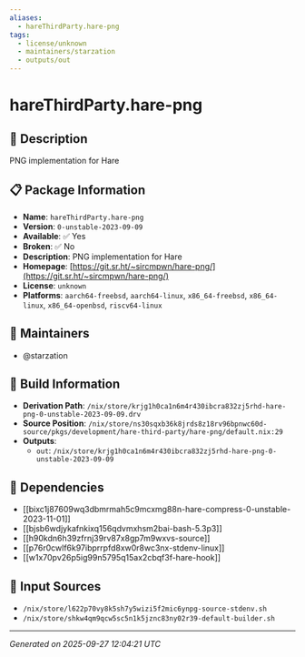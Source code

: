 ```yaml
---
aliases:
  - hareThirdParty.hare-png
tags:
  - license/unknown
  - maintainers/starzation
  - outputs/out
---
```


# hareThirdParty.hare-png

## 📝 Description

PNG implementation for Hare

## 📋 Package Information

- **Name**: `hareThirdParty.hare-png`
- **Version**: `0-unstable-2023-09-09`
- **Available**: ✅ Yes
- **Broken**: ✅ No
- **Description**: PNG implementation for Hare
- **Homepage**: [https://git.sr.ht/~sircmpwn/hare-png/](https://git.sr.ht/~sircmpwn/hare-png/)
- **License**: `unknown`
- **Platforms**: `aarch64-freebsd`, `aarch64-linux`, `x86_64-freebsd`, `x86_64-linux`, `x86_64-openbsd`, `riscv64-linux`
## 👥 Maintainers

- @starzation


## 🔧 Build Information

- **Derivation Path**: `/nix/store/krjg1h0ca1n6m4r430ibcra832zj5rhd-hare-png-0-unstable-2023-09-09.drv`
- **Source Position**: `/nix/store/ns30sqxb36k8jrds8z18rv96bpnwc60d-source/pkgs/development/hare-third-party/hare-png/default.nix:29`
- **Outputs**:
  - `out`:  `/nix/store/krjg1h0ca1n6m4r430ibcra832zj5rhd-hare-png-0-unstable-2023-09-09`

## 🔗 Dependencies

- [[bixc1j87609wq3dbmrmah5c9mcxmg88n-hare-compress-0-unstable-2023-11-01]]
- [[bjsb6wdjykafnkixq156qdvmxhsm2bai-bash-5.3p3]]
- [[h90kdn6h39zfrnj39rv87x8gp7m9wxvs-source]]
- [[p76r0cwlf6k97ibprrpfd8xw0r8wc3nx-stdenv-linux]]
- [[w1x70pv26p5ig99n5795q15ax2cbqf3f-hare-hook]]

## 📁 Input Sources

- `/nix/store/l622p70vy8k5sh7y5wizi5f2mic6ynpg-source-stdenv.sh`
- `/nix/store/shkw4qm9qcw5sc5n1k5jznc83ny02r39-default-builder.sh`

---
*Generated on 2025-09-27 12:04:21 UTC*
